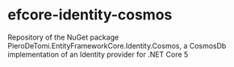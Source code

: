 # efcore-identity-cosmos
Repository of the NuGet package PieroDeTomi.EntityFrameworkCore.Identity.Cosmos, a CosmosDb implementation of an Identity provider for .NET Core 5
